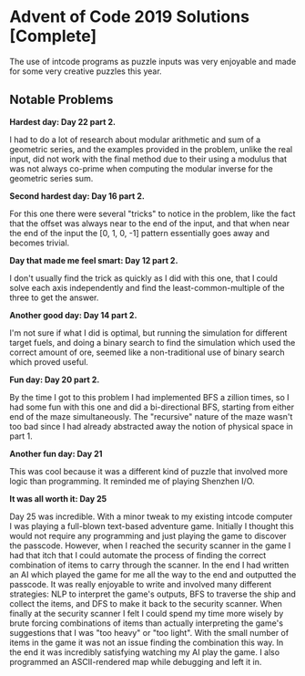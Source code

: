# Advent of Code 2019 Solutions \[Complete]

The use of intcode programs as puzzle inputs was very enjoyable and made for some very creative puzzles this year.

## Notable Problems

**Hardest day: Day 22 part 2.**

I had to do a lot of research about modular arithmetic and sum of a geometric series,
and the examples provided in the problem, unlike the real input,
did not work with the final method due to their using a modulus that was not always co-prime
when computing the modular inverse for the geometric series sum.

**Second hardest day: Day 16 part 2.**

For this one there were several "tricks" to notice in the problem,
like the fact that the offset was always near to the end of the input,
and that when near the end of the input the \[0, 1, 0, -1] pattern
essentially goes away and becomes trivial.

**Day that made me feel smart: Day 12 part 2.**

I don't usually find the trick as quickly as I did with this one,
that I could solve each axis independently and find the least-common-multiple
of the three to get the answer.

**Another good day: Day 14 part 2.**

I'm not sure if what I did is optimal, but running the simulation for different target fuels,
and doing a binary search to find the simulation which used the correct amount of ore,
seemed like a non-traditional use of binary search which proved useful.

**Fun day: Day 20 part 2.**

By the time I got to this problem I had implemented BFS a zillion times, so I had some fun with
this one and did a bi-directional BFS, starting from either end of the maze simultaneously.
The "recursive" nature of the maze wasn't too bad since I had already abstracted away the
notion of physical space in part 1.

**Another fun day: Day 21**

This was cool because it was a different kind of puzzle that involved more logic than programming.
It reminded me of playing Shenzhen I/O.

**It was all worth it: Day 25**

Day 25 was incredible. With a minor tweak to my existing intcode computer I was playing a full-blown
text-based adventure game. Initially I thought this would not require any programming and just playing the game
to discover the passcode. However, when I reached the security scanner in the game I had that itch that I could
automate the process of finding the correct combination of items to carry through the scanner.
In the end I had written an AI which played the game for me all the way to the end and outputted the passcode.
It was really enjoyable to write and involved many different strategies: NLP to interpret the game's outputs,
BFS to traverse the ship and collect the items, and DFS to make it back to the security scanner.
When finally at the security scanner I felt I could spend my time more wisely by brute forcing combinations of
items than actually interpreting the game's suggestions that I was "too heavy" or "too light". With the small
number of items in the game it was not an issue finding the combination this way. In the end it was incredibly
satisfying watching my AI play the game. I also programmed an ASCII-rendered map while debugging and left it in.
